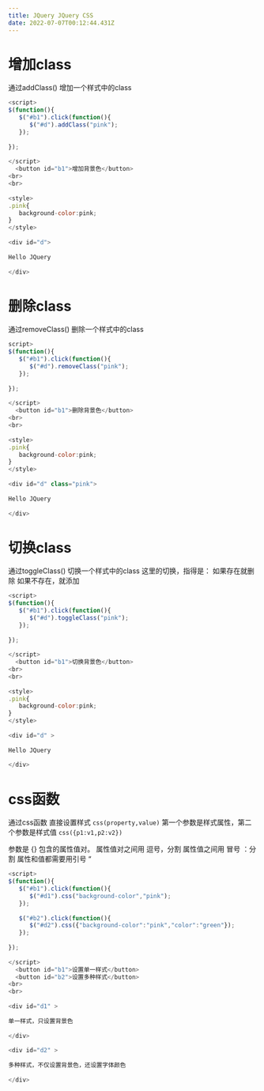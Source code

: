 ```yaml
---
title: JQuery JQuery CSS
date: 2022-07-07T00:12:44.431Z
---
```

# 增加class
通过addClass() 增加一个样式中的class
~~~javascript
<script>
$(function(){
   $("#b1").click(function(){
      $("#d").addClass("pink");
   });
  
});
  
</script>
  <button id="b1">增加背景色</button>
<br>
<br>
 
<style>
.pink{
   background-color:pink;
}
</style>
  
<div id="d">
  
Hello JQuery
  
</div>
~~~

# 删除class
通过removeClass() 删除一个样式中的class
~~~javascript
script>
$(function(){
   $("#b1").click(function(){
      $("#d").removeClass("pink");
   });
  
});
  
</script>
  <button id="b1">删除背景色</button>
<br>
<br>
 
<style>
.pink{
   background-color:pink;
}
</style>
  
<div id="d" class="pink">
  
Hello JQuery
  
</div>
~~~

# 切换class
通过toggleClass() 切换一个样式中的class
这里的切换，指得是：
如果存在就删除
如果不存在，就添加
~~~javascript
<script>
$(function(){
   $("#b1").click(function(){
      $("#d").toggleClass("pink");
   });
   
});
   
</script>
  <button id="b1">切换背景色</button>
<br>
<br>
  
<style>
.pink{
   background-color:pink;
}
</style>
   
<div id="d" >
   
Hello JQuery
   
</div>
~~~

# css函数
通过css函数 直接设置样式
`css(property,value)`
第一个参数是样式属性，第二个参数是样式值
`css({p1:v1,p2:v2})`

参数是 {} 包含的属性值对。
属性值对之间用 逗号，分割
属性值之间用 冒号 ：分割
属性和值都需要用引号 “

~~~javascript
<script>
$(function(){
   $("#b1").click(function(){
      $("#d1").css("background-color","pink");
   });
   
   $("#b2").click(function(){
      $("#d2").css({"background-color":"pink","color":"green"});
   });
 
});
   
</script>
  <button id="b1">设置单一样式</button>
  <button id="b2">设置多种样式</button>
<br>
<br>
  
<div id="d1" >
   
单一样式，只设置背景色
   
</div>
 
<div id="d2" >
   
多种样式，不仅设置背景色，还设置字体颜色
   
</div>
~~~